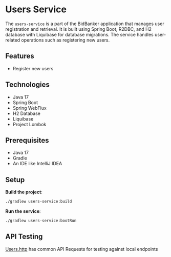 # Users Service

The `users-service` is a part of the BidBanker application that manages user registration and retrieval. It is built using Spring Boot, R2DBC, and H2 database with Liquibase for database migrations. The service handles user-related operations such as registering new users.

## Features

- Register new users

## Technologies

- Java 17
- Spring Boot
- Spring WebFlux
- H2 Database
- Liquibase
- Project Lombok

## Prerequisites

- Java 17
- Gradle
- An IDE like IntelliJ IDEA 

## Setup

**Build the project**:

```bash
./gradlew users-service:build
```

**Run the service**:

```bash
./gradlew users-service:bootRun
```

## API Testing


[Users.http](Users.http) has common API Requests for testing against local endpoints